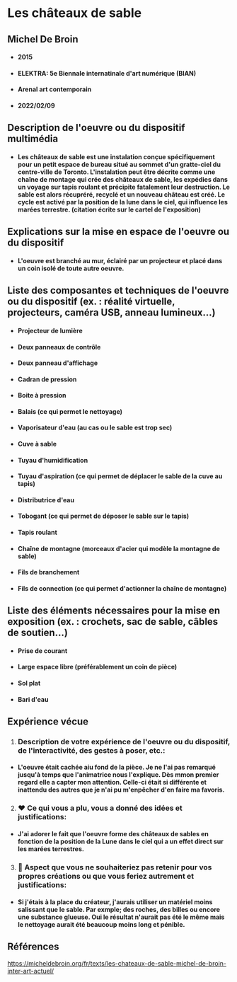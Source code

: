 #  Les châteaux de sable

## Michel De Broin
* #### 2015
* #### ELEKTRA: 5e Biennale internatinale d'art numérique (BIAN)
* #### Arenal art contemporain
* #### 2022/02/09

## Description de l'oeuvre ou du dispositif multimédia
* #### Les châteaux de sable est une instalation conçue spécifiquement pour un petit espace de bureau situé au sommet d'un gratte-ciel du centre-ville de Toronto. L'instalation peut être décrite comme une chaîne de montage qui crée des châteaux de sable, les expédies dans un voyage sur tapis roulant et précipite fatalement leur destruction. Le sable est alors récupréré, recyclé et un nouveau château est créé. Le cycle est activé par la position de la lune dans le ciel, qui influence les marées terrestre. (citation écrite sur le cartel de l'exposition)

## Explications sur la mise en espace de l'oeuvre ou du dispositif
* #### L'oeuvre est branché au mur, éclairé par un projecteur et placé dans un coin isolé de toute autre oeuvre.

## Liste des composantes et techniques de l'oeuvre ou du dispositif (ex. : réalité virtuelle, projecteurs, caméra USB, anneau lumineux...)
* #### Projecteur de lumière
* #### Deux panneaux de contrôle
* #### Deux panneau d'affichage
* #### Cadran de pression
* #### Boite à pression
* #### Balais (ce qui permet le nettoyage)
* #### Vaporisateur d'eau (au cas ou le sable est trop sec)
* #### Cuve à sable 
* #### Tuyau d'humidification 
* #### Tuyau d'aspiration (ce qui permet de déplacer le sable de la cuve au tapis)
* #### Distributrice d'eau
* #### Tobogant (ce qui permet de déposer le sable sur le tapis)
* #### Tapis roulant 
* #### Chaîne de montagne (morceaux d'acier qui modèle la montagne de sable)
* #### Fils de branchement
* #### Fils de connection (ce qui permet d'actionner la chaîne de montagne)

## Liste des éléments nécessaires pour la mise en exposition (ex. : crochets, sac de sable, câbles de soutien...)
* #### Prise de courant
* #### Large espace libre (préférablement un coin de pièce)
* #### Sol plat
* #### Bari d'eau

## Expérience vécue

1. ### Description de votre expérience de l'oeuvre ou du dispositif, de l'interactivité, des gestes à poser, etc.:
* #### L'oeuvre était cachée aiu fond de la pièce. Je ne l'ai pas remarqué jusqu'à temps que l'animatrice nous l'explique. Dès mmon premier regard elle a capter mon attention. Celle-ci était si différente et inattendu des autres que je n'ai pu m'enpêcher d'en faire ma favoris.


2. ### ❤️ Ce qui vous a plu, vous a donné des idées et justifications: 
* #### J'ai adorer le fait que l'oeuvre forme des châteaux de sables en fonction de la position de la Lune dans le ciel qui a un effet direct sur les marées terrestres.


3. ### 🤔 Aspect que vous ne souhaiteriez pas retenir pour vos propres créations ou que vous feriez autrement et justifications: 
* #### Si j'étais à la place du créateur, j'aurais utiliser un matériel moins salissant que le sable. Par exmple; des roches, des billes ou encore une substance glueuse. Oui le résultat n'aurait pas été le même mais le nettoyage aurait été beaucoup moins long et pénible.


## Références
https://micheldebroin.org/fr/texts/les-chateaux-de-sable-michel-de-broin-inter-art-actuel/
